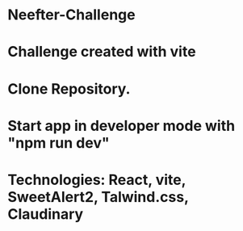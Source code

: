 # Neefter-Challenge
# Challenge created with vite
# Clone Repository.
# Start app in developer mode with "npm run dev"
# Technologies: React, vite, SweetAlert2, Talwind.css, Claudinary
